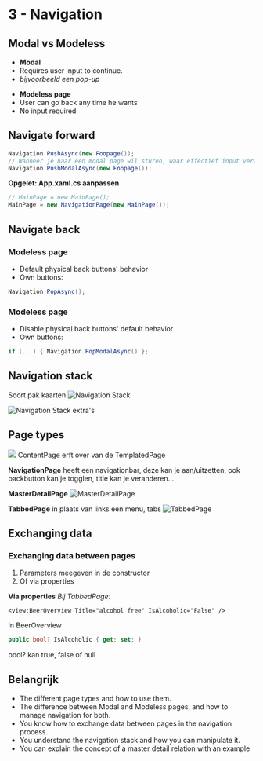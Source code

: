 # 3 - Navigation
## Modal vs Modeless
- **Modal**
- Requires user input to continue.
- *bijvoorbeeld een pop-up*

+ **Modeless page**
+ User can go back any time he wants
+ No input required

## Navigate forward
```csharp
Navigation.PushAsync(new Foopage());
// Wanneer je naar een modal page wil sturen, waar effectief input verwacht wordt
Navigation.PushModalAsync(new Foopage());
```

**Opgelet: App.xaml.cs aanpassen**
```csharp
// MainPage = new MainPage();
MainPage = new NavigationPage(new MainPage());
```

## Navigate back
### Modeless page
- Default physical back buttons' behavior
- Own buttons:
```csharp
Navigation.PopAsync();
```

### Modeless page
- Disable physical back buttons' default behavior
- Own buttons:
```csharp
if (...) { Navigation.PopModalAsync() };
```

## Navigation stack
Soort pak kaarten
![Navigation Stack](https://i.imgur.com/yZfogLF.png)

![Navigation Stack extra's](https://i.imgur.com/7Quir4l.png)

## Page types
![](https://i.imgur.com/5lEE1Bl.png)
ContentPage erft over van de TemplatedPage

**NavigationPage** heeft een navigationbar, deze kan je aan/uitzetten, ook backbutton kan je togglen, title kan je veranderen...

**MasterDetailPage**
![MasterDetailPage](https://i.imgur.com/oNaeOkQ.png)

**TabbedPage** in plaats van links een menu, tabs
![TabbedPage](https://i.imgur.com/ffc9fv4.png)

## Exchanging data
### Exchanging data between pages
1. Parameters meegeven in de constructor
2. Of via properties

**Via properties**
*Bij TabbedPage:*
```xaml
<view:BeerOverview Title="alcohol free" IsAlcoholic="False" />
```

In BeerOverview
```csharp
public bool? IsAlcoholic { get; set; }
```

bool? kan true, false of null

## Belangrijk
- The different page types and how to use them.
- The difference between Modal and Modeless pages, and how to manage navigation for both.
- You know how to exchange data between pages in the navigation process.
- You understand the navigation stack and how you can manipulate it.
- You can explain the concept of a
master detail relation with an example


<!--stackedit_data:
eyJoaXN0b3J5IjpbLTk1NDM2MjMzNSwtOTA5MjQ3ODYxLC0xMD
E5MzcxOTc0LC04MzI2ODA5NjhdfQ==
-->